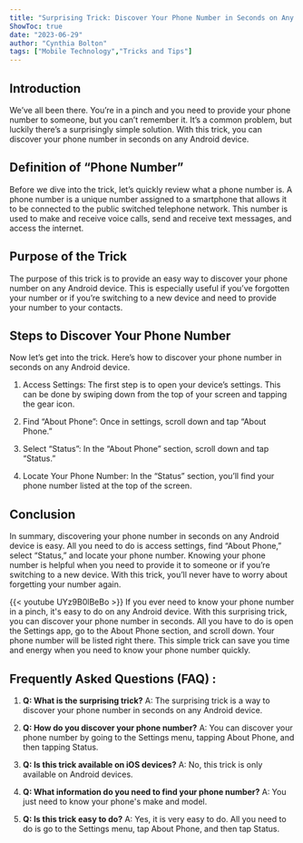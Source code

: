 ```yaml
---
title: "Surprising Trick: Discover Your Phone Number in Seconds on Any Android Device!"
ShowToc: true 
date: "2023-06-29"
author: "Cynthia Bolton" 
tags: ["Mobile Technology","Tricks and Tips"]
---
```

## Introduction 
We’ve all been there. You’re in a pinch and you need to provide your phone number to someone, but you can’t remember it. It’s a common problem, but luckily there’s a surprisingly simple solution. With this trick, you can discover your phone number in seconds on any Android device. 

## Definition of “Phone Number”
Before we dive into the trick, let’s quickly review what a phone number is. A phone number is a unique number assigned to a smartphone that allows it to be connected to the public switched telephone network. This number is used to make and receive voice calls, send and receive text messages, and access the internet. 

## Purpose of the Trick
The purpose of this trick is to provide an easy way to discover your phone number on any Android device. This is especially useful if you’ve forgotten your number or if you’re switching to a new device and need to provide your number to your contacts. 

## Steps to Discover Your Phone Number
Now let’s get into the trick. Here’s how to discover your phone number in seconds on any Android device. 

1. Access Settings: The first step is to open your device’s settings. This can be done by swiping down from the top of your screen and tapping the gear icon. 

2. Find “About Phone”: Once in settings, scroll down and tap “About Phone.”

3. Select “Status”: In the “About Phone” section, scroll down and tap “Status.”

4. Locate Your Phone Number: In the “Status” section, you’ll find your phone number listed at the top of the screen. 

## Conclusion
In summary, discovering your phone number in seconds on any Android device is easy. All you need to do is access settings, find “About Phone,” select “Status,” and locate your phone number. Knowing your phone number is helpful when you need to provide it to someone or if you’re switching to a new device. With this trick, you’ll never have to worry about forgetting your number again.

{{< youtube UYz9B0lBeBo >}} 
If you ever need to know your phone number in a pinch, it's easy to do on any Android device. With this surprising trick, you can discover your phone number in seconds. All you have to do is open the Settings app, go to the About Phone section, and scroll down. Your phone number will be listed right there. This simple trick can save you time and energy when you need to know your phone number quickly.

## Frequently Asked Questions (FAQ) :
1. **Q: What is the surprising trick?**
A: The surprising trick is a way to discover your phone number in seconds on any Android device.

2. **Q: How do you discover your phone number?**
A: You can discover your phone number by going to the Settings menu, tapping About Phone, and then tapping Status.

3. **Q: Is this trick available on iOS devices?**
A: No, this trick is only available on Android devices.

4. **Q: What information do you need to find your phone number?**
A: You just need to know your phone's make and model.

5. **Q: Is this trick easy to do?**
A: Yes, it is very easy to do. All you need to do is go to the Settings menu, tap About Phone, and then tap Status.


